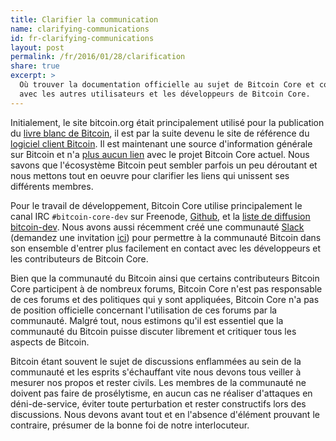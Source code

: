 ```yaml
---
title: Clarifier la communication
name: clarifying-communications
id: fr-clarifying-communications
layout: post
permalink: /fr/2016/01/28/clarification
share: true
excerpt: >
  Où trouver la documentation officielle au sujet de Bitcoin Core et comment interagir
  avec les autres utilisateurs et les développeurs de Bitcoin Core.
---
```

Initialement, le site bitcoin.org était principalement utilisé pour la publication du [livre blanc de Bitcoin](/bitcoin.pdf), il est par la suite devenu le site de référence du [logiciel client Bitcoin](https://bitcoin.org/en/download).  Il est maintenant une source d'information générale sur Bitcoin et n'a [plus aucun lien](https://bitcoin.org/en/bitcoin-core/about-site) avec le projet Bitcoin Core actuel.  Nous savons que l'écosystème Bitcoin peut sembler parfois un peu déroutant et nous mettons tout en oeuvre pour clarifier les liens qui unissent ses différents membres.

Pour le travail de développement, Bitcoin Core utilise principalement le canal IRC `#bitcoin-core-dev` sur Freenode, [Github](https://github.com/bitcoin/bitcoin), et la [liste de diffusion bitcoin-dev](http://lists.linuxfoundation.org/pipermail/bitcoin-dev/). Nous avons aussi récemment créé une communauté [Slack](https://bitcoincore.slack.com) (demandez une invitation [ici](https://slack.bitcoincore.org)) pour permettre à la communauté Bitcoin dans son ensemble d'entrer plus facilement en contact avec les développeurs et les contributeurs de Bitcoin Core.

Bien que la communauté du Bitcoin ainsi que certains contributeurs Bitcoin Core participent à de nombreux forums, Bitcoin Core n'est pas responsable de ces forums et des politiques qui y sont appliquées, Bitcoin Core n'a pas de position officielle concernant l'utilisation de ces forums par la communauté.  Malgré tout, nous estimons qu'il est essentiel que la communauté du Bitcoin puisse discuter librement et critiquer tous les aspects de Bitcoin. 

Bitcoin étant souvent le sujet de discussions enflammées au sein de la communauté et les esprits s'échauffant vite nous devons tous veiller à mesurer nos propos et rester civils. Les membres de la communauté ne doivent pas faire de prosélytisme, en aucun cas ne réaliser d'attaques en déni-de-service, éviter toute perturbation et rester constructifs lors des discussions.  Nous devons avant tout et en l'absence d'élément prouvant le contraire, présumer de la bonne foi de notre interlocuteur.